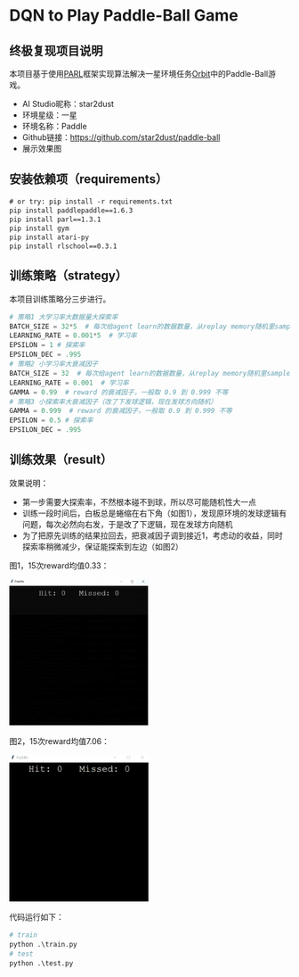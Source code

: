 # DQN to Play Paddle-Ball Game

## 终极复现项目说明

本项目基于使用[PARL](https://github.com/PaddlePaddle/PARL)框架实现算法解决一星环境任务[Orbit](https://github.com/shivaverma/Orbit)中的Paddle-Ball游戏。

- AI Studio昵称：star2dust
- 环境星级：一星
- 环境名称：Paddle
- Github链接：https://github.com/star2dust/paddle-ball
- 展示效果图

## 安装依赖项（requirements）

```shell
# or try: pip install -r requirements.txt
pip install paddlepaddle==1.6.3
pip install parl==1.3.1
pip install gym
pip install atari-py
pip install rlschool==0.3.1
```

## 训练策略（strategy）

本项目训练策略分三步进行。
```python
# 策略1 大学习率大数据量大探索率
BATCH_SIZE = 32*5  # 每次给agent learn的数据数量，从replay memory随机里sample一批数据出来
LEARNING_RATE = 0.001*5  # 学习率
EPSILON = 1 # 探索率
EPSILON_DEC = .995
# 策略2 小学习率大衰减因子
BATCH_SIZE = 32  # 每次给agent learn的数据数量，从replay memory随机里sample一批数据出来
LEARNING_RATE = 0.001  # 学习率
GAMMA = 0.99  # reward 的衰减因子，一般取 0.9 到 0.999 不等
# 策略3 小探索率大衰减因子（改了下发球逻辑，现在发球方向随机）
GAMMA = 0.999  # reward 的衰减因子，一般取 0.9 到 0.999 不等
EPSILON = 0.5 # 探索率
EPSILON_DEC = .995
```

## 训练效果（result）

效果说明：

- 第一步需要大探索率，不然根本碰不到球，所以尽可能随机性大一点
- 训练一段时间后，白板总是蜷缩在右下角（如图1），发现原环境的发球逻辑有问题，每次必然向右发，于是改了下逻辑，现在发球方向随机
- 为了把原先训练的结果拉回去，把衰减因子调到接近1，考虑动的收益，同时探索率稍微减少，保证能探索到左边（如图2）

图1，15次reward均值0.33：

<img src="result\test_1.gif" alt="test1" width="250" />

图2，15次reward均值7.06：

<img src="result\test_2.gif" alt="test2" width="250" />

代码运行如下：

```python
# train
python .\train.py
# test
python .\test.py
```
